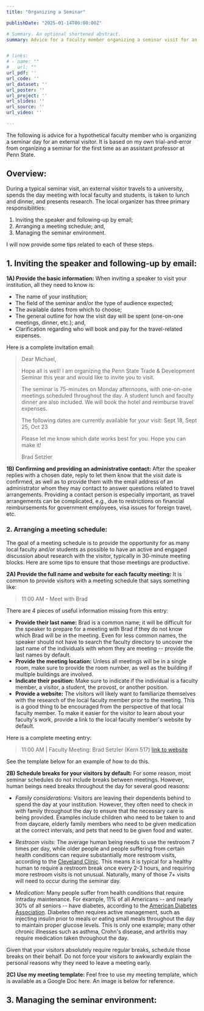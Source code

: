```yaml
---
title: "Organizing a Seminar"

publishDate: "2025-01-14T00:00:00Z"

# Summary. An optional shortened abstract.
summary: Advice for a faculty member organizing a seminar visit for an external speaker.


# links:
# - name: ""
#   url: ""
url_pdf: ''
url_code: ''
url_dataset: ''
url_poster: ''
url_project: ''
url_slides: ''
url_source: ''
url_video: ''

---
```


The following is advice for a hypothetical faculty member who is organizing a seminar day for an external visitor. It is based on my own trial-and-error from organizing a seminar for the first time as an assistant professor at Penn State.


## Overview: 

During a typical seminar visit, an external visitor travels to a university, spends the day meeting with local faculty and students, is taken to lunch and dinner, and presents research. The local organizer has three primary responsibilities:

1. Inviting the speaker and following-up by email;
2. Arranging a meeting schedule; and,
3. Managing the seminar environment.

I will now provide some tips related to each of these steps.




## 1. Inviting the speaker and following-up by email:

**1A) Provide the basic information:** When inviting a speaker to visit your institution, all they need to know is:

- The name of your institution; 
- The field of the seminar and/or the type of audience expected;
- The available dates from which to choose;
- The general outline for how the visit day will be spent (one-on-one meetings, dinner, etc.); and,
- Clarification regarding who will book and pay for the travel-related expenses.

Here is a complete invitation email:

> Dear Michael,
> 
> Hope all is well! I am organizing the Penn State Trade & Development Seminar this year and would like to invite you to visit. 
> 
> The seminar is 75-minutes on Monday afternoons, with one-on-one meetings scheduled throughout the day. A student lunch and faculty dinner are also included. We will book the hotel and reimburse travel expenses. 
>
> The following dates are currently available for your visit: Sept 18, Sept 25, Oct 23
> 
> Please let me know which date works best for you. Hope you can make it! 
> 
> Brad Setzler


**1B) Confirming and providing an administrative contact:** After the speaker replies with a chosen date, reply to let them know that the visit date is confirmed, as well as to provide them with the email address of an administrator whom they may contact to answer questions related to travel arrangements. Providing a contact person is especially important, as travel arrangements can be complicated, e.g., due to restrictions on financial reimbursements for government employees, visa issues for foreign travel, etc.


### 2. Arranging a meeting schedule:

The goal of a meeting schedule is to provide the opportunity for as many local faculty and/or students as possible to have an active and engaged discussion about research with the visitor, typically in 30-minute meeting blocks. Here are some tips to ensure that those meetings are productive.


**2A) Provide the full name and website for each faculty meeting:** It is common to provide visitors with a meeting schedule that says something like:

> 11:00 AM - Meet with Brad 

There are 4 pieces of useful information missing from this entry:

- **Provide their last name:** Brad is a common name; it will be difficult for the speaker to prepare for a meeting with Brad if they do not know which Brad will be in the meeting. Even for less common names, the speaker should not have to search the faculty directory to uncover the last name of the individuals with whom they are meeting -- provide the last names by default. 
- **Provide the meeting location:** Unless all meetings will be in a single room, make sure to provide the room number, as well as the building if multiple buildings are involved.
- **Indicate their position:** Make sure to indicate if the individual is a faculty member, a visitor, a student, the provost, or another position.
- **Provide a website:** The visitors will likely want to familiarize themselves with the research of the local faculty member prior to the meeting. This is a good thing to be encouraged from the perspective of that local faculty member. To make it easier for the visitor to learn about your faculty's work, provide a link to the local faculty member's website by default. 

Here is a complete meeting entry:

> 11:00 AM | Faculty Meeting: Brad Setzler (Kern 517) [link to website](https://www.bradleysetzler.com)

See the template below for an example of how to do this.


**2B) Schedule breaks for your visitors by default:** For some reason, most seminar schedules do not include breaks between meetings. However, human beings need breaks throughout the day for several good reasons:

- *Family considerations:* Visitors are leaving their dependents behind to spend the day at your institution. However, they often need to check in with family throughout the day to ensure that the necessary care is being provided. Examples include children who need to be taken to and from daycare, elderly family members who need to be given medication at the correct intervals, and pets that need to be given food and water. 

- *Restroom visits:* The average human being needs to use the restroom 7 times per day, while older people and people suffering from certain health conditions can require substantially more restroom visits, according to the [Cleveland Clinic](https://health.clevelandclinic.org/how-often-should-you-pee). This means it is typical for a healthy human to require a restroom break once every 2-3 hours, and requiring more restroom visits is not unusual. Naturally, many of those 7+ visits will need to occur during the seminar day.

- *Medication:* Many people suffer from health conditions that require intraday maintenance. For example, 11\% of all Americans -- and nearly 30\% of all seniors -- have diabetes, according to the [American Diabetes Association](https://diabetes.org/about-diabetes/statistics/about-diabetes#:~:text=Prevalence%3A%20In%202021%2C%2038.4%20million,of%20the%20population%2C%20had%20diabetes.&text=Diagnosed%20and%20undiagnosed%3A%20Of%20the,and%208.7%20million%20were%20undiagnosed.). Diabetes often requires active management, such as injecting insulin prior to meals or eating small meals throughout the day to maintain proper glucose levels. This is only one example; many other chronic illnesses such as asthma, Crohn's disease, and arthritis may require medication taken throughout the day. 

Given that your visitors absolutely require regular breaks, schedule those breaks on their behalf. Do not force your visitors to awkwardly explain the personal reasons why they need to leave a meeting early.

**2C) Use my meeting template:** Feel free to use my meeting template, which is available as a Google Doc here. An image is below for reference.




## 3. Managing the seminar environment:







